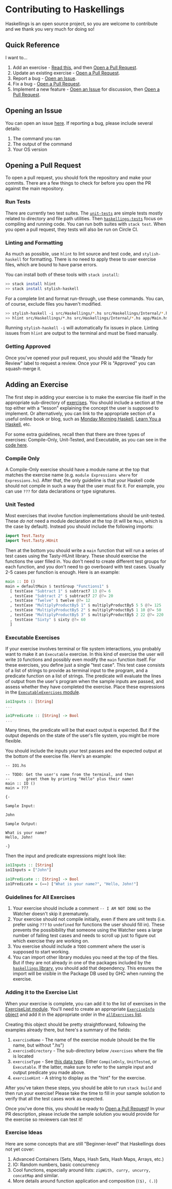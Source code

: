 # Contributing to Haskellings

Haskellings is an open source project, so you are welcome to contribute and we thank you very much for doing so!

## Quick Reference

I want to...

1. Add an exercise - [Read this](#adding-an-exercise), and then [Open a Pull Request](#opening-a-pull-request).
2. Update an existing exercise - [Open a Pull Request](#opening-a-pull-request).
3. Report a bug - [Open an Issue](#opening-an-issue).
4. Fix a bug - [Open a Pull Request](#opening-a-pull-request).
5. Implement a new feature - [Open an Issue](#opening-an-issue) for discussion, then [Open a Pull Request](#opening-a-pull-request).

## Opening an Issue

You can open an issue [here](https://github.com/MondayMorningHaskell/haskellings/issues/new). If reporting a bug, please include several details:

1. The command you ran
2. The output of the command
3. Your OS version

## Opening a Pull Request

To open a pull request, you should fork the repository and make your commits. There are a few things to check for before you open the PR against the main repository.

### Run Tests

There are currently two test suites. The [`unit-tests`](https://github.com/MondayMorningHaskell/haskellings/blob/master/tests/UnitTests.hs) are simple tests mostly related to directory and file path utilities. Then [`haskellings-tests`](https://github.com/MondayMorningHaskell/haskellings/blob/master/tests/Main.hs) focus on compiling and running code. You can run both suites with `stack test`. When you open a pull request, they tests will also be run on Circle CI.

### Linting and Formatting

As much as possible, use `hlint` to lint source and test code, and `stylish-haskell` for formatting. There is no need to apply these to user exercise files, which are bound to have parse errors.

You can install both of these tools with `stack install`:

```bash
>> stack install hlint
>> stack install stylish-haskell
```

For a complete lint and format run-through, use these commands. You can, of course, exclude files you haven't modified.

```bash
>> stylish-haskell -i src/Haskellings/*.hs src/Haskellings/Internal/*.hs app/Main.hs tests/Main.hs tests/UnitTests.hs
>> hlint src/Haskellings/*.hs src/Haskellings/Internal/*.hs app/Main.hs tests/Main.hs tests/UnitTests.hs
```

Running `stylish-haskell -i` will automatically fix issues in place. Linting issues from `hlint` are output to the terminal and must be fixed manually.

### Getting Approved

Once you've opened your pull request, you should add the "Ready for Review" label to request a review. Once your PR is "Approved" you can squash-merge it.

## Adding an Exercise

The first step in adding your exercise is to make the exercise file itself in the appropriate sub-directory of [exercises](https://github.com/MondayMorningHaskell/haskellings/tree/master/exercises). You should include a section at the top either with a "lesson" explaining the concept the user is supposed to implement. Or alternatively, you can link to the appropriate section of a useful online book or blog, such as [Monday Morning Haskell](https://mmhaskell.com), [Learn You a Haskell](http://www.learnyouahaskell.com), etc.

For some extra guidelines, recall then that there are three types of exercises: Compile-Only, Unit-Tested, and Executable, as you can see in the [code here](https://github.com/MondayMorningHaskell/haskellings/blob/master/src/ExerciseList.hs#L13-L17).

### Compile Only

A Compile-Only exercise should have a module name at the top that matches the exercise name (e.g. `module Expressions where` for `Expressions.hs`). After that, the only guideline is that your Haskell code should not compile in such a way that the user must fix it. For example, you can use `???` for data declarations or type signatures.

### Unit Tested

Most exercises that involve function implementations should be unit-tested. These *do not* need a module declaration at the top (it will be `Main`, which is the case by default). Instead you should include the following imports:

```haskell
import Test.Tasty
import Test.Tasty.HUnit
```

Then at the bottom you should write a `main` function that will run a series of test cases using the Tasty-HUnit library. These should exercise the functions the user filled in. You don't need to create different test groups for each function, and you don't need to go overboard with test cases. Usually 2-5 cases per function is enough. Here is an example:

```haskell
main :: IO ()
main = defaultMain $ testGroup "Functions1" $
  [ testCase "Subtract 1" $ subtract7 13 @?= 6
  , testCase "Subtract 2" $ subtract7 27 @?= 20
  , testCase "Twelve" $ twelve @?= 12
  , testCase "MultiplyProductBy5 1" $ multiplyProductBy5 5 5 @?= 125
  , testCase "MultiplyProductBy5 2" $ multiplyProductBy5 1 10 @?= 50
  , testCase "MultiplyProductBy5 3" $ multiplyProductBy5 2 22 @?= 220
  , testCase "Sixty" $ sixty @?= 60
  ]
```

### Executable Exercises

If your exercise involves terminal or file system interactions, you probably want to make it an `Executable` exercise. In this kind of exercise the user will write `IO` functions and possibly even modify the `main` function itself. For these exercises, you define just a single "test case". This test case consists of a list of strings to provide as terminal input to the program, and a predicate function on a list of strings. The predicate will evaluate the lines of output from the user's program when the sample inputs are passed, and assess whether they have completed the exercise. Place these expressions in the [`ExecutableExercises` module](https://github.com/MondayMorningHaskell/haskellings/blob/master/src/ExecutableExercises.hs).

```haskell
io1Inputs :: [String]
...

io1Predicate :: [String] -> Bool
...
```

Many times, the predicate will be that exact output is expected. But if the output depends on the state of the user's file system, you might be more flexible.

You should include the inputs your test passes and the expected output at the bottom of the exercise file. Here's an example:

```
-- IO1.hs

-- TODO: Get the user's name from the terminal, and then
--       greet them by printing "Hello" plus their name!
main :: IO ()
main = ???

{-

Sample Input:

John

Sample Output:

What is your name?
Hello, John!

-}
```

Then the input and predicate expressions might look like:

```haskell
io1Inputs :: [String]
io1Inputs = ["John"]

io1Predicate :: [String] -> Bool
io1Predicate = (==) ["What is your name?", "Hello, John!"]
```

### Guidelines for All Exercises

1. Your exercise should include a comment `-- I AM NOT DONE` so the Watcher doesn't skip it prematurely.
2. Your exercise should not compile initially, even if there are unit tests (i.e. prefer using `???` to `undefined` for functions the user should fill in). These prevents the possibibility that someone using the Watcher sees a large number of failing test cases and needs to scroll up just to figure out which exercise they are working on.
3. You exercise should include a `TODO` comment where the user is supposed to start working.
4. You can import other library modules you need at the top of the files. But if they are not already in one of the packages included by the [`haskellings` library](https://github.com/MondayMorningHaskell/haskellings/blob/master/haskellings.cabal#L35), you should add that dependency. This ensures the import will be visible in the Package DB used by GHC when running the exercise.

### Adding it to the Exercise List

When your exercise is complete, you can add it to the list of exercises in the [ExerciseList module](https://github.com/MondayMorningHaskell/haskellings/blob/master/src/ExerciseList.hs). You'll need to create an appropriate [`ExerciseInfo` object](https://github.com/MondayMorningHaskell/haskellings/blob/master/src/ExerciseList.hs#L31-L36) and add it in the appropriate order in the [`allExercises` list](https://github.com/MondayMorningHaskell/haskellings/blob/master/src/ExerciseList.hs#L38).

Creating this object should be pretty straightforward, following the examples already there, but here's a summary of the fields:

1. `exerciseName` - The name of the exercise module (should be the file name, but without ".hs")
2. `exerciseDirectory` - The sub-directory below `/exercises` where the file is located
3. `exerciseType` - See [this data type](https://github.com/MondayMorningHaskell/haskellings/blob/master/src/ExerciseList.hs#L13-L17). Either `CompileOnly`, `UnitTested`, or `Executable`. If the latter, make sure to refer to the sample input and output predicate you made above.
4. `exerciseHint` - A string to display as the "hint" for the exercise.

After you've taken these steps, you should be able to run `stack build` and then run your exercise! Please take the time to fill in your sample solution to verify that all the test cases work as expected.

Once you've done this, you should be ready to [Open a Pull Request](#opening-a-pull-request)! In your PR description, please include the sample solution you would provide for the exercise so reviewers can test it!

### Exercise Ideas

Here are some concepts that are still "Beginner-level" that Haskellings does not yet cover:

1. Advanced Containers (Sets, Maps, Hash Sets, Hash Maps, Arrays, etc.)
2. IO: Random numbers, basic concurrency
3. Cool functions, especially around lists: `zipWith, curry, uncurry, concatMap` and similar.
4. More details around function application and composition (`($), (.)`)
